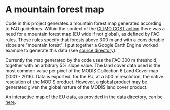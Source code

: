# A mountain forest map

Code in this project generates a mountain forest map generated according to FAO guidelines. Within the context of the [CLIMO COST action](http://climo.unimol.it/) there was a need for a mountain forest map (EU wide if not global), as defined by FAO rules. These rules specify that forests above 300 m and with a considerable slope are "mountain forest". I put together a Google Earth Engine worked example to generate this data (see [source directory](https://github.com/khufkens/mountain_forest_map/tree/master/src)).

Currently the map generated by the code uses the FAO 300 m threshold, together with an arbitrary 5% slope value. The land cover data used is the most common value per pixel of the MODIS Collection 6 Land Cover map (2001 - 2016). Data is exported, for the EU, at a 500 m resolution, the native resolution of the MODIS product. However, a global product may be generated given the global nature of the MODIS land cover product.

An interactive map of the EU data, as provided in the [data directory](https://github.com/khufkens/mountain_forest_map/tree/master/data), can be [here](https://khufkens.github.io/mountain_forest_map/).


